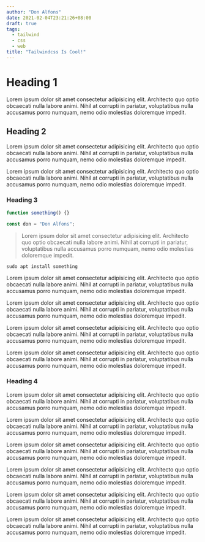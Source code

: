 ```yaml
---
author: "Don Alfons"
date: 2021-02-04T23:21:26+08:00
draft: true
tags:
  - tailwind
  - css
  - web
title: "Tailwindcss Is Cool!"
---
```


# Heading 1

Lorem ipsum dolor sit amet consectetur adipisicing elit.
Architecto quo optio obcaecati nulla labore animi. Nihil at corrupti in pariatur,
voluptatibus nulla accusamus porro numquam, nemo odio molestias doloremque impedit.

## Heading 2

Lorem ipsum dolor sit amet consectetur adipisicing elit.
Architecto quo optio obcaecati nulla labore animi. Nihil at corrupti in pariatur,
voluptatibus nulla accusamus porro numquam, nemo odio molestias doloremque impedit.

Lorem ipsum dolor sit amet consectetur adipisicing elit.
Architecto quo optio obcaecati nulla labore animi. Nihil at corrupti in pariatur,
voluptatibus nulla accusamus porro numquam, nemo odio molestias doloremque impedit.

### Heading 3

```js
function something() {}

const don = "Don Alfons";
```

> Lorem ipsum dolor sit amet consectetur adipisicing elit.
> Architecto quo optio obcaecati nulla labore animi. Nihil at corrupti in pariatur,
> voluptatibus nulla accusamus porro numquam, nemo odio molestias doloremque impedit.

`sudo apt install something`

Lorem ipsum dolor sit amet consectetur adipisicing elit.
Architecto quo optio obcaecati nulla labore animi. Nihil at corrupti in pariatur,
voluptatibus nulla accusamus porro numquam, nemo odio molestias doloremque impedit.

Lorem ipsum dolor sit amet consectetur adipisicing elit.
Architecto quo optio obcaecati nulla labore animi. Nihil at corrupti in pariatur,
voluptatibus nulla accusamus porro numquam, nemo odio molestias doloremque impedit.

Lorem ipsum dolor sit amet consectetur adipisicing elit.
Architecto quo optio obcaecati nulla labore animi. Nihil at corrupti in pariatur,
voluptatibus nulla accusamus porro numquam, nemo odio molestias doloremque impedit.

Lorem ipsum dolor sit amet consectetur adipisicing elit.
Architecto quo optio obcaecati nulla labore animi. Nihil at corrupti in pariatur,
voluptatibus nulla accusamus porro numquam, nemo odio molestias doloremque impedit.

### Heading 4

Lorem ipsum dolor sit amet consectetur adipisicing elit.
Architecto quo optio obcaecati nulla labore animi. Nihil at corrupti in pariatur,
voluptatibus nulla accusamus porro numquam, nemo odio molestias doloremque impedit.

Lorem ipsum dolor sit amet consectetur adipisicing elit.
Architecto quo optio obcaecati nulla labore animi. Nihil at corrupti in pariatur,
voluptatibus nulla accusamus porro numquam, nemo odio molestias doloremque impedit.

Lorem ipsum dolor sit amet consectetur adipisicing elit.
Architecto quo optio obcaecati nulla labore animi. Nihil at corrupti in pariatur,
voluptatibus nulla accusamus porro numquam, nemo odio molestias doloremque impedit.

Lorem ipsum dolor sit amet consectetur adipisicing elit.
Architecto quo optio obcaecati nulla labore animi. Nihil at corrupti in pariatur,
voluptatibus nulla accusamus porro numquam, nemo odio molestias doloremque impedit.

Lorem ipsum dolor sit amet consectetur adipisicing elit.
Architecto quo optio obcaecati nulla labore animi. Nihil at corrupti in pariatur,
voluptatibus nulla accusamus porro numquam, nemo odio molestias doloremque impedit.

Lorem ipsum dolor sit amet consectetur adipisicing elit.
Architecto quo optio obcaecati nulla labore animi. Nihil at corrupti in pariatur,
voluptatibus nulla accusamus porro numquam, nemo odio molestias doloremque impedit.
